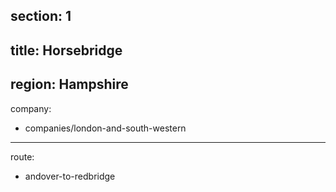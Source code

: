 ﻿section: 1
----
title: Horsebridge
----
region: Hampshire
----
company:
- companies/london-and-south-western
----
route:
- andover-to-redbridge
